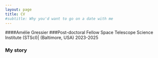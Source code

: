 ```yaml
---
layout: page
title: CV
#subtitle: Why you'd want to go on a date with me
---
```

####Amélie Gressier
###Post-doctoral Fellow 
Space Telescope Science Institute (STScI)| (Baltimore, USA)
2023-2025 


### My story
